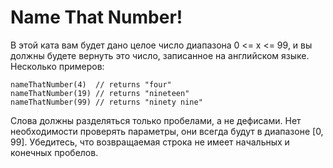 # Name That Number!
В этой ката вам будет дано целое число диапазона 0 <= x <= 99, и вы должны будете вернуть это число, записанное на английском языке. Несколько примеров:
```
nameThatNumber(4)  // returns "four"
nameThatNumber(19) // returns "nineteen"
nameThatNumber(99) // returns "ninety nine"
```
Слова должны разделяться только пробелами, а не дефисами. Нет необходимости проверять параметры, они всегда будут в диапазоне [0, 99]. Убедитесь, что возвращаемая строка не имеет начальных и конечных пробелов.